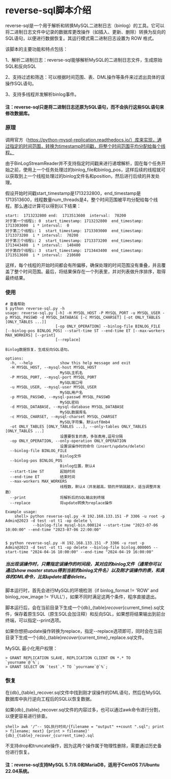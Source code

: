 # reverse-sql脚本介绍
reverse-sql是一个用于解析和转换MySQL二进制日志（binlog）的工具。它可以将二进制日志文件中记录的数据库更改操作（如插入、更新、删除）转换为反向的SQL语句，以便进行数据恢复。其运行模式需二进制日志设置为 ROW 格式。


该脚本的主要功能和特点包括：

1、解析二进制日志：reverse-sql能够解析MySQL的二进制日志文件，生成原始SQL和反向SQL

2、支持过滤和筛选：可以根据时间范围、表、DML操作等条件来过滤出具体的误操作SQL语句。

3、支持多线程并发解析binlog事件。

#### 注：reverse-sql只是将二进制日志还原为SQL语句，而不会执行这些SQL语句来修改数据库。

### 原理

调用官方（https://python-mysql-replication.readthedocs.io/）库来实现，通过指定的时间范围，转换为timestamp时间戳，将整个时间范围平均分配给每个线程。

由于BinLogStreamReader并不支持指定时间戳来进行递增解析，固在每个任务开始之前，使用上一个任务处理过的binlog_file和binlog_pos，这样后续的线程就可以获取到上一个线程处理过的binlog文件名和position，然后进行后续的并发处理。

假设开始时间戳start_timestamp是1713232800，end_timestamp是1713513600，线程数量num_threads是4，整个时间范围被平均分配给每个线程。那么通过计算可以得到以下结果：

    start:  1713232800 end:  1713513600  interval:  70200
    对于第一个线程i: 0  start_timestamp: 1713232800  end_timestamp: 1713303000  i * interval:  0
    对于第二个线程i: 1  start_timestamp: 1713303000  end_timestamp: 1713373200  i * interval:  70200
    对于第三个线程i: 2  start_timestamp: 1713373200  end_timestamp: 1713443400  i * interval:  140400
    对于第四个线程i: 3  start_timestamp: 1713443400  end_timestamp: 1713513600  i * interval:  210600
    
这样，每个线程的开始时间都会有所偏移，确保处理的时间范围没有重叠，并且覆盖了整个时间范围。最后，将结果保存在一个列表里，并对列表做升序排序，取得最终结果。



### 使用
```
# 查看帮助
$ python reverse-sql.py -h
usage: reverse-sql.py [-h] -H MYSQL_HOST -P MYSQL_PORT -u MYSQL_USER -p MYSQL_PASSWD -d MYSQL_DATABASE [-c MYSQL_CHARSET] [-ot ONLY_TABLES [ONLY_TABLES ...]]
                      [-op ONLY_OPERATION] --binlog-file BINLOG_FILE [--binlog-pos BINLOG_POS] --start-time ST --end-time ET [--max-workers MAX_WORKERS] [--print]        
                      [--replace]

Binlog数据恢复，生成反向SQL语句。

options:
  -h, --help            show this help message and exit
  -H MYSQL_HOST, --mysql-host MYSQL_HOST
                        MySQL主机名
  -P MYSQL_PORT, --mysql-port MYSQL_PORT
                        MySQL端口号
  -u MYSQL_USER, --mysql-user MYSQL_USER
                        MySQL用户名
  -p MYSQL_PASSWD, --mysql-passwd MYSQL_PASSWD
                        MySQL密码
  -d MYSQL_DATABASE, --mysql-database MYSQL_DATABASE
                        MySQL数据库名
  -c MYSQL_CHARSET, --mysql-charset MYSQL_CHARSET
                        MySQL字符集，默认utf8mb4
  -ot ONLY_TABLES [ONLY_TABLES ...], --only-tables ONLY_TABLES [ONLY_TABLES ...]
                        设置要恢复的表，多张表用,逗号分隔
  -op ONLY_OPERATION, --only-operation ONLY_OPERATION
                        设置误操作时的命令（insert/update/delete）
  --binlog-file BINLOG_FILE
                        Binlog文件
  --binlog-pos BINLOG_POS
                        Binlog位置，默认4
  --start-time ST       起始时间
  --end-time ET         结束时间
  --max-workers MAX_WORKERS
                        线程数，默认4（并发越高，锁的开销就越大，适当调整并发数）
  --print               将解析后的SQL输出到终端
  --replace             将update转换为replace操作

Example usage:
    shell> python reverse-sql.py -H 192.168.133.151 -P 3306 -u root -p Admin@2023 -d test -ot t1 -op delete \
            --binlog-file mysql-bin.000124 --start-time "2023-07-06 10:00:00" --end-time "2023-07-06 22:00:00"


$ python reverse-sql.py -H 192.168.133.151 -P 3306 -u root -p Admin@2023 -d test -ot t1 -op delete --binlog-file binlog.000005 --start-time "2024-04-16 10:00:00" --end-time "2024-04-19 16:00:00"
```

##### 当出现误操作时，只需指定误操作的时间段，其对应的binlog文件（通常你可以通过show master status得到当前的binlog文件名）以及刚才误操作的表，和具体的DML命令，比如update或者delete。

脚本运行时，首先会进行MySQL的环境检测（if binlog_format != 'ROW' and binlog_row_image != 'FULL'），如果不同时满足这两个条件，程序直接退出。

脚本运行后，会在当前目录下生成一个{db}_{table}_recover_{current_time}.sql文件，保存着原生SQL（原生SQL会加注释）和反向SQL，如果想将结果输出到前台终端，可以指定--print选项。

如果你想把update操作转换为replace，指定--replace选项即可，同时会在当前目录下生成一个{db}_{table}_recover_{current_time}_replace.sql文件。



MySQL 最小化用户权限：

```
> GRANT REPLICATION SLAVE, REPLICATION CLIENT ON *.* TO `yourname`@`%`;
> GRANT SELECT ON `test`.* TO `yourname`@`%`;
```

### 恢复

在{db}_{table}_recover.sql文件中找到刚才误操作的DML语句，然后在MySQL数据库中执行逆向工程后的SQL以恢复数据。

如果{db}_{table}_recover.sql文件的内容过多，也可以通过awk命令进行分割，以便更容易进行排查。
```
shell> awk '/^-- SQL执行时间/{filename = "output" ++count ".sql"; print > filename; next} {print > filename}' {db}_{table}_recover_{current_time}.sql
```

不支持drop和truncate操作，因为这两个操作属于物理性删除，需要通过历史备份进行恢复。

#### 注：reverse-sql支持MySQL 5.7/8.0和MariaDB，适用于CentOS 7/Ubuntu 22.04系统。


